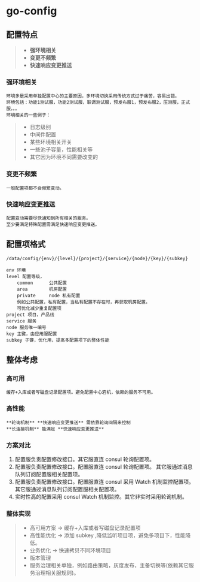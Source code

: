 # go-config

## 配置特点

>* **强环境相关**
>* **变更不频繁**
>* **快速响应变更推送**

### 强环境相关
    环境多是采用单独配置中心的主要原因，多环境切换采用传统方式过于痛苦，容易出错。
    环境包括：功能1测试服，功能2测试服，联调测试服，预发布服1，预发布服2，压测服，正式服。。。
    环境相关的一些例子：

>* 日志级别
>* 中间件配置
>* 某些环境相关开关
>* 一些池子容量，性能相关等
>* 其它因为环境不同需要改变的

### 变更不频繁
    一般配置项都不会频繁变动。
    
### 快速响应变更推送
    配置变动需要尽快通知到所有相关的服务。
    至少要满足特殊配置需满足快速响应变更推送。
    
## 配置项格式
```text
/data/config/{env}/{level}/{project}/{service}/{node}/{key}/{subkey}
```
    env 环境
    level 配置等级，
        common      公共配置
        area        机房配置
        private     node 私有配置
        例如公共配置，私有配置，当私有配置不存在时，再获取机房配置。
        可优化减少重复配置项
    project 项目，产品线
    service 服务
    node 服务唯一编号
    key 主键，由应用服配置
    subkey 子键，优化用，提高多配置项下的整体性能
    
## 整体考虑

### 高可用

    缓存+入库或者写磁盘记录配置项。避免配置中心宕机，依赖的服务不可用。
    
### 高性能

    **轮询机制** **快速响应变更推送** 需依靠轮询间隔来控制
    **长连接机制** 能满足 **快速响应变更推送**

### 方案对比

1. 配置服负责配置修改接口。其它服直连 consul 轮询配置项。
2. 配置服负责配置修改接口。配置服直连 consul 轮询配置项。
其它服通过消息队列订阅配置服相关配置项。
3. 配置服负责配置修改接口。配置服直连 consul 采用 Watch 机制监控配置项。
其它服通过消息队列订阅配置服相关配置项。
4. 实时性高的配置采用 consul Watch 机制监控。其它非实时采用轮询机制。

### 整体实现

>* 高可用方案 -> 缓存+入库或者写磁盘记录配置项
>* 高性能优化 -> 添加 subkey ,降低监听项目项，避免多项目下，性能降低。
>* 业务优化 -> 快速拷贝不同环境项目
>* 版本管理
>* 服务治理相关单独，例如路由策略，灰度发布，主备切换等(依赖其它服务治理相关服规则)。